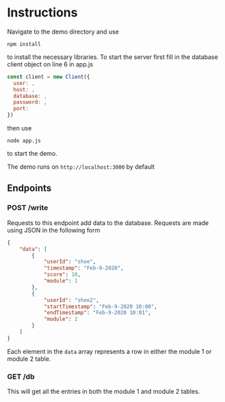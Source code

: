 # Instructions

Navigate to the demo directory and use
```
npm install
```
to install the necessary libraries.
To start the server first fill in the database client object on line 6 in app.js
```javascript
const client = new Client({
  user: ,
  host: ,
  database: ,
  password: ,
  port:
})
```
then use
```
node app.js
```
to start the demo.

The demo runs on ```http://localhost:3000``` by default

## Endpoints
### POST /write
Requests to this endpoint add data to the database. Requests are made using JSON in the following form
```json
{
	"data": [
		{
			"userId": "shoe",
			"timestamp": "Feb-9-2020",
			"score": 10,
			"module": 1
		},
		{
			"userId": "shoe2",
			"startTimestamp": "Feb-9-2020 10:00",
			"endTimestamp": "Feb-9-2020 10:01",
			"module": 2
		}
	]
}
```
Each element in the ```data``` array represents a row in either the module 1 or module 2 table.

### GET /db
This will get all the entries in both the module 1 and module 2 tables.
